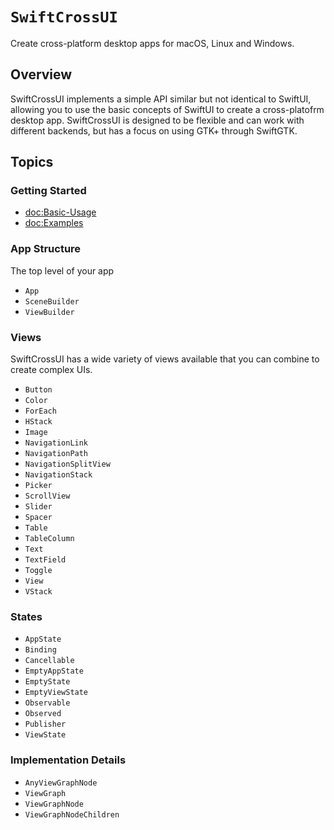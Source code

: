# ``SwiftCrossUI``

Create cross-platform desktop apps for macOS, Linux and Windows.

## Overview

SwiftCrossUI implements a simple API similar but not identical to SwiftUI, allowing you to use the basic concepts of SwiftUI to create a cross-platofrm desktop app. SwiftCrossUI is designed to be flexible and can work with different backends, but has a focus on using GTK+ through SwiftGTK.

## Topics

### Getting Started

- <doc:Basic-Usage>
- <doc:Examples>

### App Structure

The top level of your app

- ``App``
- ``SceneBuilder``
- ``ViewBuilder``

### Views

SwiftCrossUI has a wide variety of views available that you can combine to create complex UIs.

- ``Button``
- ``Color``
- ``ForEach``
- ``HStack``
- ``Image``
- ``NavigationLink``
- ``NavigationPath``
- ``NavigationSplitView``
- ``NavigationStack``
- ``Picker``
- ``ScrollView``
- ``Slider``
- ``Spacer``
- ``Table``
- ``TableColumn``
- ``Text``
- ``TextField``
- ``Toggle``
- ``View``
- ``VStack``

### States

- ``AppState``
- ``Binding``
- ``Cancellable``
- ``EmptyAppState``
- ``EmptyState``
- ``EmptyViewState``
- ``Observable``
- ``Observed``
- ``Publisher``
- ``ViewState``

### Implementation Details

- ``AnyViewGraphNode``
- ``ViewGraph``
- ``ViewGraphNode``
- ``ViewGraphNodeChildren``